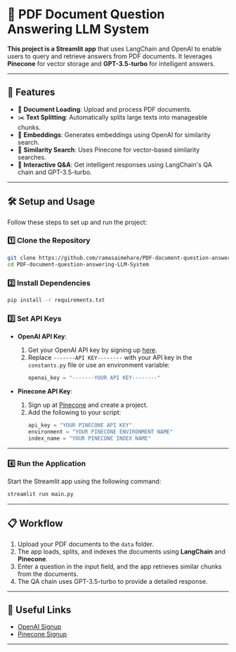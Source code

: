 
# 📄 PDF Document Question Answering LLM System

**This project is a Streamlit app** that uses LangChain and OpenAI to enable users to query and retrieve answers from PDF documents. It leverages **Pinecone** for vector storage and **GPT-3.5-turbo** for intelligent answers.

---

## 🚀 Features

- 📂 **Document Loading**: Upload and process PDF documents.  
- ✂️ **Text Splitting**: Automatically splits large texts into manageable chunks.  
- 🧠 **Embeddings**: Generates embeddings using OpenAI for similarity search.  
- 🔎 **Similarity Search**: Uses Pinecone for vector-based similarity searches.  
- 💬 **Interactive Q&A**: Get intelligent responses using LangChain's QA chain and GPT-3.5-turbo.

---

## 🛠️ Setup and Usage

Follow these steps to set up and run the project:

### 1️⃣ Clone the Repository  
   ```bash
   git clone https://github.com/ramasaimehare/PDF-document-question-answering-LLM-System.git
   cd PDF-document-question-answering-LLM-System
   ```

### 2️⃣ Install Dependencies  
   ```bash
   pip install -r requirements.txt
   ```

### 3️⃣ Set API Keys  
- **OpenAI API Key**:  
   1. Get your OpenAI API key by signing up [here](https://platform.openai.com/signup).  
   2. Replace `-------API KEY--------` with your API key in the `constants.py` file or use an environment variable:  
      ```python
      openai_key = "-------YOUR API KEY--------"
      ```
      
- **Pinecone API Key**:  
   1. Sign up at [Pinecone](https://www.pinecone.io/) and create a project.  
   2. Add the following to your script:
      ```python
      api_key = "YOUR PINECONE API KEY"
      environment = "YOUR PINECONE ENVIRONMENT NAME"
      index_name = "YOUR PINECONE INDEX NAME"
      ```

---

### 4️⃣ Run the Application  
   Start the Streamlit app using the following command:  
   ```bash
   streamlit run main.py
   ```

---

## 📋 Workflow

1. Upload your PDF documents to the `data` folder.
2. The app loads, splits, and indexes the documents using **LangChain** and **Pinecone**.  
3. Enter a question in the input field, and the app retrieves similar chunks from the documents.  
4. The QA chain uses GPT-3.5-turbo to provide a detailed response.

---

## 🔗 Useful Links  
- [OpenAI Signup](https://platform.openai.com/signup)  
- [Pinecone Signup](https://www.pinecone.io/)  

---
